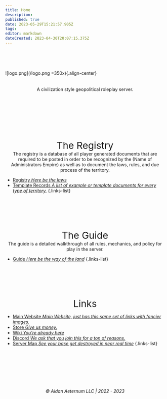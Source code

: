 ```yaml
---
title: Home
description: 
published: true
date: 2023-05-29T15:21:57.905Z
tags: 
editor: markdown
dateCreated: 2023-04-30T20:07:15.375Z
---
```


<div style="height: 50px"> </div>

![logo.png](/logo.png =350x){.align-center}
<div style="height: 20px"> </div>
<div align="center">A civilization style geopolitical roleplay server.</div>
<div style="height: 150px"> </div>





<div align="center" style="font-size: 30px;">The Registry</div>
<div align="center">The registry is a database of all player generated documents that are required to be posted in order to be recognized by the (Name of Administrators Empire) as well as to document the laws, rules, and due process of the territory.</div>


- [Registry *Here be the laws*](/registry)
- [Template Records *A list of example or template documents for every type of territory.*](registry/template)
{.links-list}


<div style="height: 100px"> </div>

<div align="center" style="font-size: 30px;">The Guide</div>
<div align="center">The guide is a detailed walkthrough of all rules, mechanics, and policy for play in the server.</div>


- [Guide *Here be the way of the land*](/guide)
{.links-list}



<div style="height: 100px"> </div>  
<div align="center" style="font-size: 30px;">Links</div>

- [<i class="fas fa-globe" style="color: #ffbb00;"></i> Main Website *Main Website, just has this same set of links with fancier images.*](https://exile.rocks)
- [<i class="fas fa-shopping-bag" style="color: #1cce49;"></i> Store *Give us money.*](https://shop.exile.rocks)
- [<i class="fas fa-book" style="color: #ff9b3d;"></i> Wiki *You're already here*](https://wiki.exile.rocks)
- [<i class="fab fa-discord" style="color: #869efd;"></i> Discord *We ask that you join this for a ton of reasons.*](https://discord.exile.rocks)
- [<i class="fas fa-atlas" style="color: #44e489;"></i> Server Map *See your base get destroyed in near real time*](https://map.exile.rocks)
{.links-list}
  
<div style="height: 100px"> </div>

###### <div align="center">© Aidan Aeternum LLC | 2022 - 2023</div>

